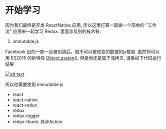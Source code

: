 # 开始学习

因为我们最终是开发 ReactNative 应用, 所以这里打算一起做一个简单的 "工作流" 应用来一起学习 Redux. 里面涉及到的技术有:

1. immutable.js

Facebook 出的一款一旦被创造后，就不可以被改变的数据的js框架. 虽然你可以用 ES2015 的新特性 [Object.assign()](http://es6.ruanyifeng.com/#docs/object#Object-assign), 但是他还是属于浅拷贝, 请看如下代码运行结果

[![alt text](http://p.simman.cc/2016-06-15_1465933180969391984.png "title")](https://jsbin.com/tefusuc/1/edit?js,console)

所以你需要使用 immutable.js

- react
- react-native
- react-redux
- redux
- redux-logger
- redux-thunk: 异步Action

